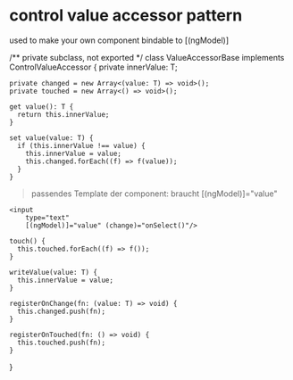 control value accessor pattern
==============================
used to make your own component bindable to [(ngModel)]

/** private subclass, not exported */
class ValueAccessorBase<T> implements ControlValueAccessor {
    private innerValue: T;

    private changed = new Array<(value: T) => void>();
    private touched = new Array<() => void>();

    get value(): T {
      return this.innerValue;
    }

    set value(value: T) {
      if (this.innerValue !== value) {
        this.innerValue = value;
        this.changed.forEach((f) => f(value));
      }
    }


> passendes Template der component: braucht [(ngModel)]="value"

```
<input
    type="text"
    [(ngModel)]="value" (change)="onSelect()"/>
```


    touch() {
      this.touched.forEach((f) => f());
    }

    writeValue(value: T) {
      this.innerValue = value;
    }

    registerOnChange(fn: (value: T) => void) {
      this.changed.push(fn);
    }

    registerOnTouched(fn: () => void) {
      this.touched.push(fn);
    }
  }